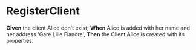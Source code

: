 # RegisterClient

**Given** the client Alice don't exist;
**When** Alice is added with her name and her address 'Gare Lille Flandre',
**Then** the Client Alice is created with its properties.


